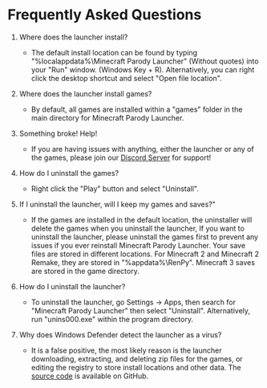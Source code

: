 # Frequently Asked Questions

1. Where does the launcher install?
   - The default install location can be found by typing "%localappdata%\Minecraft Parody Launcher" (Without quotes) into your "Run" window. (Windows Key + R). Alternatively, you can right click the desktop shortcut and select "Open file location".

2. Where does the launcher install games?
   - By default, all games are installed within a "games" folder in the main directory for Minecraft Parody Launcher.

3. Something broke! Help!
   - If you are having issues with anything, either the launcher or any of the games, please join our [Discord Server](https://discord.gg/E3JpHfvMes) for support!

4. How do I uninstall the games?
   - Right click the "Play" button and select "Uninstall".

5. If I uninstall the launcher, will I keep my games and saves?"
   - If the games are installed in the default location, the uninstaller will delete the games when you uninstall the launcher, If you want to uninstall the launcher, please uninstall the games first to prevent any issues if you ever reinstall Minecraft Parody Launcher. Your save files are stored in different locations. For Minecraft 2 and Minecraft 2 Remake, they are stored in "%appdata%\RenPy". Minecraft 3 saves are stored in the game directory.

6. How do I uninstall the launcher?
   - To uninstall the launcher, go Settings -> Apps, then search for "Minecraft Parody Launcher" then select "Uninstall". Alternatively, run "unins000.exe" within the program directory.

7. Why does Windows Defender detect the launcher as a virus?
   - It is a false positive, the most likely reason is the launcher downloading, extracting, and deleting zip files for the games, or editing the registry to store install locations and other data. The [source code](https://github.com/KilLo445/minecraft-parody-launcher) is available on GitHub.